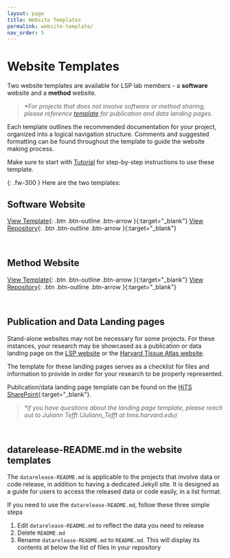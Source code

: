 ```yaml
---
layout: page
title: Website Templates
permalink: website-template/
nav_order: 5
---
```


# Website Templates

Two website templates are available for LSP lab members - a **software** website and a **method** website. 

> *\*For projects that does not involve software or method sharing, please reference [template](./website-template.md#publication-and-data-landing-pages) for publication and data landing pages.*

Each template outlines the recommended documentation for your project, organized into a logical navigation structure. Comments and suggested formatting can be found throughout the template to guide the website making process.

Make sure to start with [Tutorial](https://labsyspharm.github.io/jekyll-tutorial/tutorial) for step-by-step instructions to use these template.

{: .fw-300 }
Here are the two templates:

## Software Website

[View Template](https://labsyspharm.github.io/blank-software-website/){: .btn .btn-outline .btn-arrow }{:target="_blank"}
[View Repository](https://github.com/labsyspharm/blank-software-website){: .btn .btn-outline .btn-arrow }{:target="_blank"}

<br>

## Method Website

[View Template](https://labsyspharm.github.io/blank-method-microsite/){: .btn .btn-outline .btn-arrow }{:target="_blank"}
[View Repository](https://github.com/labsyspharm/blank-method-microsite){: .btn .btn-outline .btn-arrow }{:target="_blank"}

<br>

## Publication and Data Landing pages

Stand-alone websites may not be necessary for some projects. For these instances, your research may be showcased as a publication or data landing page on the [LSP website](http://labsyspharm.org) or the [Harvard Tissue Atlas website](http://tissue-atlas.org).

The template for these landing pages serves as a checklist for files and information to provide in order for your research to be properly represented.

Publication/data landing page template can be found on the [HiTS SharePoint](https://hu.sharepoint.com/sites/HiTS/SitePages/Research-Websites.aspx){:target="_blank"}.

> *\*if you have questions about the landing page template, please reach out to Juliann Tefft (Juliann_Tefft at hms.harvard.edu)*

<br>

## datarelease-README.md in the website templates

The `datarelease-README.md` is applicable to the projects that involve data or code release, in addition to having a dedicated Jekyll site. It is designed as a guide for users to access the released data or code easily, in a list format. 

If you need to use the `datarelease-README.md`, follow these three simple steps

1. Edit `datarelease-README.md` to reflect the data you need to release
2. Delete `README.md`
3. Rename `datarelease-README.md` to `README.md`. This will display its contents at below the list of files in your repository
